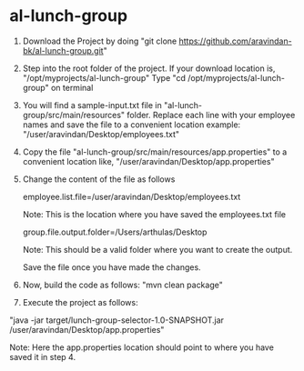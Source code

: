 # al-lunch-group

1. Download the Project by doing "git clone https://github.com/aravindan-bk/al-lunch-group.git"
2. Step into the root folder of the project. If your download location is, "/opt/myprojects/al-lunch-group"
   Type "cd /opt/myprojects/al-lunch-group" on terminal

3. You will find a sample-input.txt file in "al-lunch-group/src/main/resources" folder.
   Replace each line with your employee names and save the file to a convenient location
   example: "/user/aravindan/Desktop/employees.txt"

4. Copy the file "al-lunch-group/src/main/resources/app.properties" to a convenient location like, "/user/aravindan/Desktop/app.properties"
5. Change the content of the file as follows

    employee.list.file=/user/aravindan/Desktop/employees.txt
    
    Note: This is the location where you have saved the employees.txt file

    group.file.output.folder=/Users/arthulas/Desktop
    
    Note: This should be a valid folder where you want to create the output.

    Save the file once you have made the changes.


6. Now, build the code as follows: "mvn clean package"

7. Execute the project as follows:

"java -jar target/lunch-group-selector-1.0-SNAPSHOT.jar /user/aravindan/Desktop/app.properties"

 Note: Here the app.properties location should point to where you have saved it in step 4.
